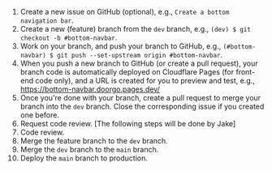 1. Create a new issue on GitHub (optional), e.g., `Create a bottom navigation bar`.
2. Create a new (feature) branch from the `dev` branch, e.g., `(dev) $ git checkout -b #bottom-navbar`.
3. Work on your branch, and push your branch to GitHub, e.g., `(#bottom-navbar) $ git push --set-upstream origin #bottom-navbar`.
4. When you push a new branch to GitHub (or create a pull request), your branch code is automatically deployed on Cloudflare Pages (for front-end code only), and a URL is created for you to preview and test, e.g., https://bottom-navbar.doorgo.pages.dev/
5. Once you're done with your branch, create a pull request to merge your branch into the `dev` branch. Close the corresponding issue if you created one before.
6. Request code review.
   [The following steps will be done by Jake]
7. Code review.
8. Merge the feature branch to the `dev` branch.
9. Merge the `dev` branch to the `main` branch.
10. Deploy the `main` branch to production.
